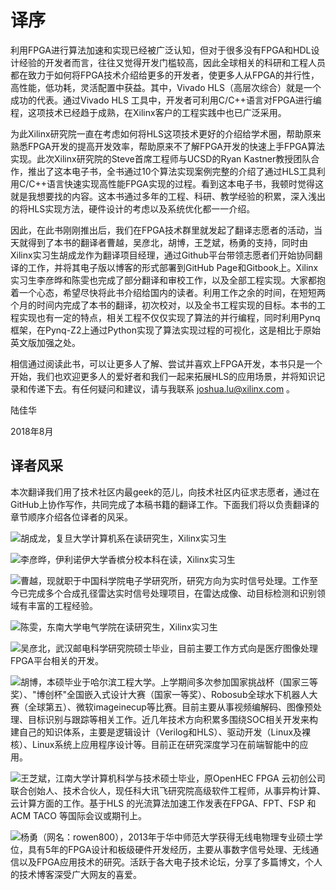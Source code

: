 # 译序
利用FPGA进行算法加速和实现已经被广泛认知，但对于很多没有FPGA和HDL设计经验的开发者而言，往往又觉得开发门槛较高，因此全球相关的科研和工程人员都在致力于如何将FPGA技术介绍给更多的开发者，使更多人从FPGA的并行性，高性能，低功耗，灵活配置中获益。其中，Vivado HLS（高层次综合）就是一个成功的代表。通过Vivado HLS 工具中，开发者可利用C/C++语言对FPGA进行编程，这项技术已经趋于成熟，在Xilinx客户的工程实践中也已广泛采用。

为此Xilinx研究院一直在考虑如何将HLS这项技术更好的介绍给学术圈，帮助原来熟悉FPGA开发的提高开发效率，帮助原来不了解FPGA开发的快速上手FPGA算法实现。此次Xilinx研究院的Steve首席工程师与UCSD的Ryan Kastner教授团队合作，推出了这本电子书，全书通过10个算法实现案例完整的介绍了通过HLS工具利用C/C++语言快速实现高性能FPGA实现的过程。看到这本电子书，我顿时觉得这就是我想要找的内容。这本书通过多年的工程、科研、教学经验的积累，深入浅出的将HLS实现方法，硬件设计的考虑以及系统优化都一一介绍。

因此，在此书刚刚推出后，我们在FPGA技术群里就发起了翻译志愿者的活动，当天就得到了本书的翻译者曹越，吴彦北，胡博，王芝斌，杨勇的支持，同时由Xilinx实习生胡成龙作为翻译项目经理，通过Github平台带领志愿者们开始协同翻译的工作，并将其电子版以博客的形式部署到GitHub Page和Gitbook上。Xilinx实习生李彦晔和陈雯也完成了部分翻译和审校工作，以及全部工程实现。大家都抱着一个心态，希望尽快将此书介绍给国内的读者。利用工作之余的时间，在短短两个月的时间内完成了本书的翻译，初次校对，以及全书工程实现的目标。本书的工程实现也有一定的特点，相关工程不仅仅实现了算法的并行编程，同时利用Pynq框架，在Pynq-Z2上通过Python实现了算法实现过程的可视化，这是相比于原始英文版加强之处。

相信通过阅读此书，可以让更多人了解、尝试并喜欢上FPGA开发，本书只是一个开始，我们也欢迎更多人的爱好者和我们一起来拓展HLS的应用场景，并将知识记录和传递下去。有任何疑问和建议，请与我联系 joshua.lu@xilinx.com 。

陆佳华

2018年8月

## 译者风采
本次翻译我们用了技术社区内最geek的范儿，向技术社区内征求志愿者，通过在GitHub上协作写作，共同完成了本稿书籍的翻译工作。下面我们将以负责翻译的章节顺序介绍各位译者的风采。

![胡成龙，复旦大学计算机系在读研究生，Xilinx实习生](images/hcl.png)

![李彦晔，伊利诺伊大学香槟分校本科在读，Xilinx实习生](images/lyy.png)

![曹越，现就职于中国科学院电子学研究所，研究方向为实时信号处理。工作至今已完成多个合成孔径雷达实时信号处理项目，在雷达成像、动目标检测和识别领域有丰富的工程经验。](images/cy.png)

![陈雯，东南大学电气学院在读研究生，Xilinx实习生](images/cw.png)

![吴彦北，武汉邮电科学研究院硕士毕业，目前主要工作方式向是医疗图像处理FPGA平台相关的开发。](images/wyb.png)

![胡博，本硕毕业于哈尔滨工程大学。上学期间多次参加国家挑战杯（国家三等奖）、"博创杯"全国嵌入式设计大赛（国家一等奖）、Robosub全球水下机器人大赛（全球第五）、微软imageinecup等比赛。目前主要从事视频编解码、图像预处理、目标识别与跟踪等相关工作。近几年技术方向积累多围绕SOC相关开发来构建自己的知识体系，主要是逻辑设计（Verilog和HLS）、驱动开发（Linux及裸核）、Linux系统上应用程序设计等。目前正在研究深度学习在前端智能中的应用。](images/hb.png)

![王芝斌，江南大学计算机科学与技术硕士毕业，原OpenHEC FPGA 云初创公司联合创始人、技术合伙人，现任科大讯飞研究院高级软件工程师，从事异构计算、云计算方面的工作。基于HLS 的光流算法加速工作发表在FPGA、FPT、FSP 和ACM TACO 等国际会议或期刊上。](images/wzb.jpg)

![杨勇（网名：rowen800），2013年于华中师范大学获得无线电物理专业硕士学位，具有5年的FPGA设计和板级硬件开发经历，主要从事数字信号处理、无线通信以及FPGA应用技术的研究。活跃于各大电子技术论坛，分享了多篇博文，个人的技术博客深受广大网友的喜爱。](images/yy.png)
